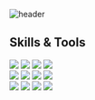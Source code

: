 ![header](https://capsule-render.vercel.app/api?type=waving&color=gradient&height=300&section=header&text=Hola!%20Seungjun's%20GitHub%20)

<h2 tabindex="-1" class="heading-element" dir="auto">Skills & Tools</h2>

<div align="left">
  <img src="https://img.shields.io/badge/Java-707070?style=flat-square&logo=Java&logoColor=white"/>
  <img src="https://img.shields.io/badge/Spring-707070?style=flat-square&logo=Spring&logoColor=white"/>
  <img src="https://img.shields.io/badge/Spring JPA-707070?style=flat-square&logo=Spring-JPA&logoColor=white"/>
  <img src="https://img.shields.io/badge/Spring Security-707070?style=flat-square&logo=springsecurity&logoColor=white"/>
  
</div>

<div align="left">
  <img src="https://img.shields.io/badge/Dart-707070?style=flat-square&logo=Dart&logoColor=white"/>
  <img src="https://img.shields.io/badge/flutter-707070?style=flat-square&logo=flutter&logoColor=white"/>
  <img src="https://img.shields.io/badge/postgresql-707070?style=flat-square&logo=postgresql&logoColor=white"/>
  <img src="https://img.shields.io/badge/Docker-707070?style=flat-square&logo=Docker&logoColor=white"/>
</div>

<div align="left">
  <img src="https://img.shields.io/badge/macos-000000?style=flat-square&logo=macos&logoColor=white"/>
  <img src="https://img.shields.io/badge/intellijidea-000000?style=flat-square&logo=intellijidea&logoColor=white"/>
  <img src="https://img.shields.io/badge/github-000000?style=flat-square&logo=github&logoColor=white"/>
  <img src="https://img.shields.io/badge/notion-000000?style=flat-square&logo=notion&logoColor=white"/>
</div>








<!--
**ZeroZoa/ZeroZoa** is a ✨ _special_ ✨ repository because its `README.md` (this file) appears on your GitHub profile.

Here are some ideas to get you started:

- 🔭 I’m currently working on ...
- 🌱 I’m currently learning ...
- 👯 I’m looking to collaborate on ...
- 🤔 I’m looking for help with ...
- 💬 Ask me about ...
- 📫 How to reach me: ...
- 😄 Pronouns: ...
- ⚡ Fun fact: ...
-->
